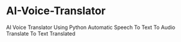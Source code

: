 # AI-Voice-Translator
AI Voice Translator Using Python Automatic Speech To Text To Audio Translate To Text Translated
